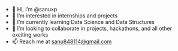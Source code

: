 - 👋 Hi, I’m @sanuxp
- 👀 I’m interested in internships and projects
- 🌱 I’m currently learning Data Science and Data Structures
- 💞️ I’m looking to collaborate in projects, hackathons, and all other exciting works
- 📫 Reach me at sanu848114@gmail.com

<!---
sanuxp/sanuxp is a ✨ special ✨ repository because its `README.md` (this file) appears on your GitHub profile.
You can click the Preview link to take a look at your changes.
--->
